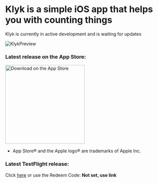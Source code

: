 # Klyk is a simple iOS app that helps you with counting things

Klyk is currently in active development and is waiting for updates

![KlykPreview](https://user-images.githubusercontent.com/75474651/196025706-6f7cafcc-acd5-4c1f-a9d5-18c359d35f31.png)

### Latest release on the App Store: 

<a href="https://apps.apple.com/cz/app/klyk/id6443860176" target="_blank"> <img width="250" alt="Download on the App Store" src="https://user-images.githubusercontent.com/75474651/196102512-b4307edf-2497-44f1-b847-05464128c9e1.svg"> </a>

  - App Store® and the Apple logo® are trademarks of Apple Inc.

### Latest TestFlight release:

Click <a href="https://testflight.apple.com/join/Fy8H0PbT">here</a> or use the Redeem Code: <b>Not set, use link</b>
